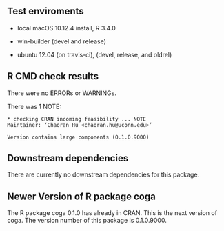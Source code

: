 ## Test enviroments

* local macOS 10.12.4 install, R 3.4.0

* win-builder (devel and release)

* ubuntu 12.04 (on travis-ci), (devel, release, and oldrel)


## R CMD check results
There were no ERRORs or WARNINGs.


There was 1 NOTE:

```
* checking CRAN incoming feasibility ... NOTE
Maintainer: ‘Chaoran Hu <chaoran.hu@uconn.edu>’

Version contains large components (0.1.0.9000)
```

## Downstream dependencies

There are currently no downstream dependencies for this package.

## Newer Version of R package coga

The R package coga 0.1.0 has already in CRAN. This is the next version of coga. The version number of this package is 0.1.0.9000.
